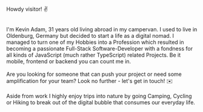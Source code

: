 Howdy visitor! ✌️

\
I'm Kevin Adam, 31 years old living abroad in my campervan. I used to live in Oldenburg, Germany but decided to start a life as a digital nomad. I managed to turn one of my Hobbies into a Profession which resulted in becoming a passionate Full-Stack Software-Developer with a fondness for all kinds of JavaScript (much rather TypeScript) related Projects. Be it mobile, frontend or backend you can count me in.
\
\
Are you looking for someone that can push your project or need some amplification for your team? 
Look no further - let's get in touch! ✉️
\
\
Aside from work I highly enjoy trips into nature by going Camping, Cycling or Hiking to break out of the digital bubble that consumes our everyday life.

